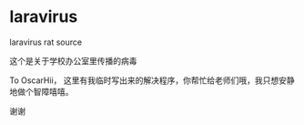 laravirus
=========

laravirus rat source

这个是关于学校办公室里传播的病毒

To OscarHii， 这里有我临时写出来的解决程序，你帮忙给老师们哦，我只想安静地做个智障嘻嘻。

谢谢
